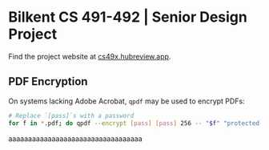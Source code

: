 # Bilkent CS 491-492 | Senior Design Project 

Find the project website at [cs49x.hubreview.app](https://cs49x.hubreview.app).

## PDF Encryption

On systems lacking Adobe Acrobat, `qpdf` may be used to encrypt PDFs:

```sh
# Replace `[pass]`s with a password
for f in *.pdf; do qpdf --encrypt [pass] [pass] 256 -- "$f" "protected-$f"; done
```

aaaaaaaaaaaaaaaaaaaaaaaaaaaaaaaaaa

